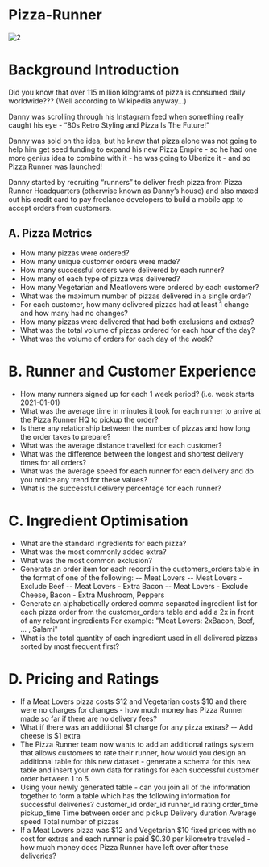 # Pizza-Runner

![2](https://github.com/ibrahim-ogunbiyi/Pizza-Runner/assets/73393430/d2754d3f-fe4e-417b-b878-cee4293c09c5)

# Background Introduction
Did you know that over 115 million kilograms of pizza is consumed daily worldwide??? (Well according to Wikipedia anyway…)

Danny was scrolling through his Instagram feed when something really caught his eye - “80s Retro Styling and Pizza Is The Future!”

Danny was sold on the idea, but he knew that pizza alone was not going to help him get seed funding to expand his new Pizza Empire - so he had one more genius idea to combine with it - he was going to Uberize it - and so Pizza Runner was launched!

Danny started by recruiting “runners” to deliver fresh pizza from Pizza Runner Headquarters (otherwise known as Danny’s house) and also maxed out his credit card to pay freelance developers to build a mobile app to accept orders from customers.

## A. Pizza Metrics
- How many pizzas were ordered?
- How many unique customer orders were made?
- How many successful orders were delivered by each runner?
- How many of each type of pizza was delivered?
- How many Vegetarian and Meatlovers were ordered by each customer?
- What was the maximum number of pizzas delivered in a single order?
- For each customer, how many delivered pizzas had at least 1 change and how many had no changes?
- How many pizzas were delivered that had both exclusions and extras?
- What was the total volume of pizzas ordered for each hour of the day?
- What was the volume of orders for each day of the week?
# B. Runner and Customer Experience
- How many runners signed up for each 1 week period? (i.e. week starts 2021-01-01)
- What was the average time in minutes it took for each runner to arrive at the Pizza Runner HQ to pickup the order?
- Is there any relationship between the number of pizzas and how long the order takes to prepare?
- What was the average distance travelled for each customer?
- What was the difference between the longest and shortest delivery times for all orders?
- What was the average speed for each runner for each delivery and do you notice any trend for these values?
- What is the successful delivery percentage for each runner?
# C. Ingredient Optimisation
- What are the standard ingredients for each pizza?
- What was the most commonly added extra?
- What was the most common exclusion?
- Generate an order item for each record in the customers_orders table in the format of one of the following:
-- Meat Lovers
-- Meat Lovers - Exclude Beef
-- Meat Lovers - Extra Bacon
-- Meat Lovers - Exclude Cheese, Bacon - Extra Mushroom, Peppers
- Generate an alphabetically ordered comma separated ingredient list for each pizza order from the customer_orders table and add a 2x in front of any relevant ingredients
For example: "Meat Lovers: 2xBacon, Beef, ... , Salami"
- What is the total quantity of each ingredient used in all delivered pizzas sorted by most frequent first?
# D. Pricing and Ratings
- If a Meat Lovers pizza costs $12 and Vegetarian costs $10 and there were no charges for changes - how much money has Pizza Runner made so far if there are no delivery fees?
- What if there was an additional $1 charge for any pizza extras?
-- Add cheese is $1 extra
- The Pizza Runner team now wants to add an additional ratings system that allows customers to rate their runner, how would you design an additional table for this new dataset - generate a schema for this new table and insert your own data for ratings for each successful customer order between 1 to 5.
- Using your newly generated table - can you join all of the information together to form a table which has the following information for successful deliveries?
customer_id
order_id
runner_id
rating
order_time
pickup_time
Time between order and pickup
Delivery duration
Average speed
Total number of pizzas
- If a Meat Lovers pizza was $12 and Vegetarian $10 fixed prices with no cost for extras and each runner is paid $0.30 per kilometre traveled - how much money does Pizza Runner have left over after these deliveries?
